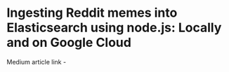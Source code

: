 # Ingesting Reddit memes into Elasticsearch using node.js: Locally and on Google Cloud

Medium article link -
